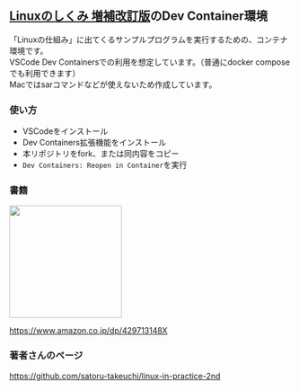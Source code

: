 ## [Linuxのしくみ 増補改訂版](https://www.amazon.co.jp/dp/429713148X)のDev Container環境

「Linuxの仕組み」に出てくるサンプルプログラムを実行するための、コンテナ環境です。  
VSCode Dev Containersでの利用を想定しています。（普通にdocker composeでも利用できます）  
Macではsarコマンドなどが使えないため作成しています。  

### 使い方

- VSCodeをインストール
- Dev Containers拡張機能をインストール
- 本リポジトリをfork、または同内容をコピー
- `Dev Containers: Reopen in Container`を実行

### 書籍

<img src="https://m.media-amazon.com/images/I/51CKe00bsfL._SX393_BO1,204,203,200_.jpg" width="200px">

<https://www.amazon.co.jp/dp/429713148X>

### 著者さんのページ

<https://github.com/satoru-takeuchi/linux-in-practice-2nd>
